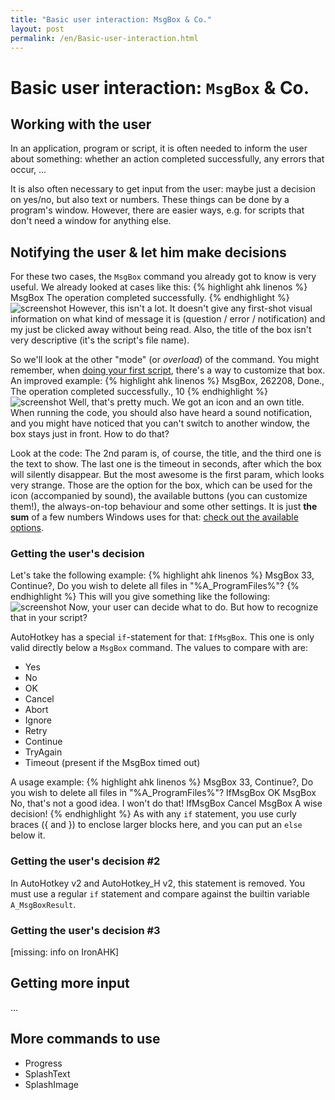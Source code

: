 ```yaml
---
title: "Basic user interaction: MsgBox & Co."
layout: post
permalink: /en/Basic-user-interaction.html
---
```


# Basic user interaction: `MsgBox` & Co.

## Working with the user
In an application, program or script, it is often needed to inform the user about something: whether an action completed successfully, any errors that occur, ...

It is also often necessary to get input from the user: maybe just a decision on yes/no, but also text or numbers. These things can be done by a program's window. However, there are easier ways, e.g. for scripts that don't need a window for anything else.

## Notifying the user & let him make decisions
For these two cases, the `MsgBox` command you already got to know is very useful. We already looked at cases like this:
{% highlight ahk linenos %}
MsgBox The operation completed successfully.
{% endhighlight %}
![screenshot](images/msgbox-1.png)
However, this isn't a lot. It doesn't give any first-shot visual information on what kind of message it is (question / error / notification) and my just be clicked away without being read. Also, the title of the box isn't very descriptive (it's the script's file name).

So we'll look at the other "mode" (or *overload*) of the command. You might remember, when [doing your first script](), there's a way to customize that box. An improved example:
{% highlight ahk linenos %}
MsgBox, 262208, Done., The operation completed successfully., 10
{% endhighlight %}
![screenshot](images/msgbox-2.png)
Well, that's pretty much. We got an icon and an own title. When running the code, you should also have heard a sound notification, and you might have noticed that you can't switch to another window, the box stays just in front. How to do that?

Look at the code: The 2nd param is, of course, the title, and the third one is the text to show. The last one is the timeout in seconds, after which the box will silently disappear. But the most awesome is the first param, which looks very strange. Those are the option for the box, which can be used for the icon (accompanied by sound), the available buttons (you can customize them!), the always-on-top behaviour and some other settings. It is just **the sum** of a few numbers Windows uses for that: [check out the available options]().

### Getting the user's decision
Let's take the following example:
{% highlight ahk linenos %}
MsgBox 33, Continue?, Do you wish to delete all files in "%A_ProgramFiles%"?
{% endhighlight %}
This will you give something like the following:
![screenshot](images/msgbox-3.png)
Now, your user can decide what to do. But how to recognize that in your script?

AutoHotkey has a special `if`-statement for that: `IfMsgBox`. This one is only valid directly below a `MsgBox` command. The values to compare with are:
* Yes
* No
* OK
* Cancel
* Abort
* Ignore
* Retry
* Continue
* TryAgain
* Timeout (present if the MsgBox timed out)

A usage example:
{% highlight ahk linenos %}
MsgBox 33, Continue?, Do you wish to delete all files in "%A_ProgramFiles%"?
IfMsgBox OK
	MsgBox No, that's not a good idea. I won't do that!
IfMsgBox Cancel
	MsgBox A wise decision!
{% endhighlight %}
As with any `if` statement, you use curly braces ({ and }) to enclose larger blocks here, and you can put an `else` below it.

### Getting the user's decision \#2
In AutoHotkey v2 and AutoHotkey\_H v2, this statement is removed. You must use a regular `if` statement and compare against the builtin variable `A_MsgBoxResult`.

### Getting the user's decision \#3
\[missing: info on IronAHK\]

## Getting more input
...

## More commands to use
* Progress
* SplashText
* SplashImage
